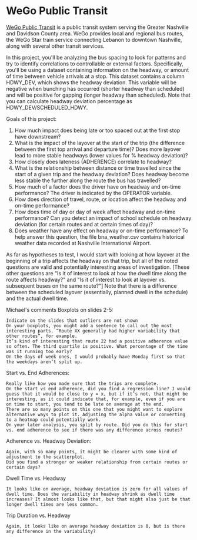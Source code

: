 # WeGo Public Transit
[WeGo Public Transit](https://www.wegotransit.com/) is a public transit system serving the Greater Nashville and Davidson County area. WeGo provides local and regional bus routes, the WeGo Star train service connecting Lebanon to downtown Nashville, along with several other transit services.

In this project, you'll be analyzing the bus spacing to look for patterns and try to identify correlations to controllable or external factors. Specifically, you'll be using a dataset containing information on the headway, or amount of time between vehicle arrivals at a stop. This dataset contains a column HDWY_DEV, which shows the headway deviation. This variable will be negative when bunching has occurred (shorter headway than scheduled) and will be positive for gapping (longer headway than scheduled). Note that you can calculate headway deviation percentage as HDWY_DEV/SCHEDULED_HDWY.

Goals of this project:
1. How much impact does being late or too spaced out at the first stop have downstream?
2. What is the impact of the layover at the start of the trip (the difference between the first top arrival and departure time)? Does more layover lead to more stable headways (lower values for % headway deviation)?
3. How closely does lateness (ADHERENCE) correlate to headway?
4. What is the relationship between distance or time travelled since the start of a given trip and the headway deviation? Does headway become less stable the further along the route the bus has travelled?
5. How much of a factor does the driver have on headway and on-time performance? The driver is indicated by the OPERATOR variable.
6. How does direction of travel, route, or location affect the headway and on-time performance?
7. How does time of day or day of week affect headway and on-time performance? Can you detect an impact of school schedule on headway deviation (for certain routes and at certain times of day)?
8. Does weather have any effect on headway or on-time performance? To help answer this question, the file bna_weather.csv contains historical weather data recorded at Nashville International Airport. 

As far as hypotheses to test, I would start with looking at how layover at the beginning of a trip affects the headway on that trip, but all of the noted questions are valid and potentially interesting areas of investigation. [These other questions are "Is it of interest to look at how the dwell time along the route affects headway?" and "Is it of interest to look at layover vs. subsequent buses on the same route?"] Note that there is a difference between the scheduled layover (essentially, planned dwell in the schedule) and the actual dwell time.


Michael's comments
Boxplots on slides 2-5:

    Indicate on the slides that outliers are not shown
    On your boxplots, you might add a sentence to call out the most interesting parts. “Route XX generally had higher variability that other routes”, for example.
    It’s kind of interesting that route 22 had a positive adherence value so often. The third quartile is positive. What percentage of the time was it running too early?
    On the days of week ones, I would probably have Monday first so that the weekdays aren’t split up.

Start vs. End Adherences:

    Really like how you made sure that the trips are complete.
    On the start vs end adherence, did you find a regression line? I would guess that it would be close to y = x, but if it’s not, that might be interesting, as it could indicate that, for example, even if you are on time to start, you tend to be late on average at the end.
    There are so many points on this one that you might want to explore alternative ways to plot it. Adjusting the alpha value or converting to a heatmap could potentially work.
    On your later analysis, you split by route. Did you do this for start vs. end adherence to see if there was any difference across routes?

Adherence vs. Headway Deviation:

    Again, with so many points, it might be clearer with some kind of adjustment to the scatterplot.
    Did you find a stronger or weaker relationship from certain routes or certain days?

Dwell Time vs. Headway

    It looks like on average, headway deviation is zero for all values of dwell time. Does the variability in headway shrink as dwell time increases? It almost looks like that, but that might also just be that longer dwell times are less common.

Trip Duration vs. Headway

    Again, it looks like on average headway deviation is 0, but is there any difference in the variability?